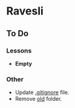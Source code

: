 # Ravesli

## To Do

### Lessons

- **Empty**

### Other

- Update [.gitignore](./.gitignore) file.
- Remove [old](old/) folder.